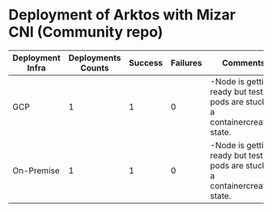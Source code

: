 # Deployment of Arktos with Mizar CNI (Community repo)

Deployment Infra | Deployments Counts | Success | Failures | Comments
--- | --- | --- | --- | ---
GCP | 1 | 1 | 0 |-Node is getting ready but test pods are stuck in a containercreating state.
On-Premise | 1 | 1 | 0 |-Node is getting ready but test pods are stuck in a containercreating state.
